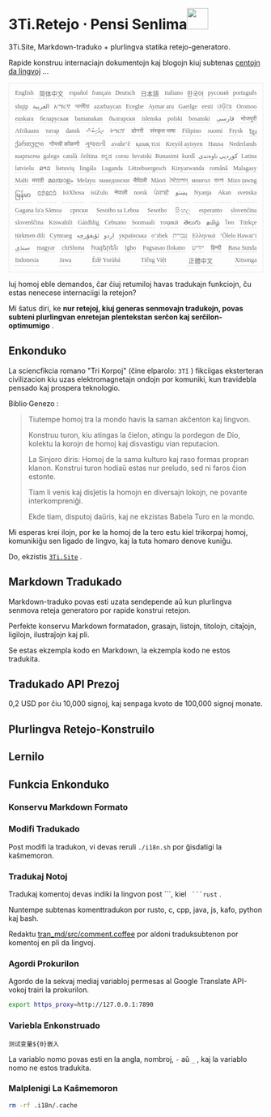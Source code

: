 <h1 style="justify-content:space-between">3Ti.Retejo ⋅ Pensi Senlima<img src="//i-01.eu.org/3Ti/logo.svg" style="user-select:none;margin-top:-1px;width:42px"></h1>

3Ti.Site, Markdown-traduko + plurlingva statika retejo-generatoro.

Rapide konstruu internaciajn dokumentojn kaj blogojn kiuj subtenas [centojn da lingvoj](https://github.com/i18n-site/node/blob/main/lang/src/index.js) ...

<pre class="langli" style="display:flex;flex-wrap:wrap;background:transparent;border:1px solid #eee;font-size:12px;box-shadow:0 0 3px inset #eee;padding:12px 5px 4px 12px;justify-content:space-between;"><style>pre.langli i{font-weight:300;font-family:s;margin-right:7px;margin-bottom:8px;font-style:normal;color:#666;border-bottom:1px dashed #ccc;}</style><i>English</i><i> 简体中文 </i><i>español</i><i>français</i><i>Deutsch</i><i> 日本語 </i><i>italiano</i><i>한국어</i><i>русский</i><i>português</i><i>shqip</i><i>‫العربية‬</i><i>አማርኛ</i><i>অসমীয়া</i><i>azərbaycan</i><i>Eʋegbe</i><i>Aymar aru</i><i>Gaeilge</i><i>eesti</i><i>ଓଡ଼ିଆ</i><i>Oromoo</i><i>euskara</i><i>беларуская</i><i>bamanakan</i><i>български</i><i>íslenska</i><i>polski</i><i>bosanski</i><i>‫فارسی‬</i><i>भोजपुरी</i><i>Afrikaans</i><i>татар</i><i>dansk</i><i>‫ދިވެހިބަސް‬</i><i>ትግርኛ</i><i>डोगरी</i><i>संस्कृत भाषा</i><i>Filipino</i><i>suomi</i><i>Frysk</i><i>ខ្មែរ</i><i>ქართული</i><i>गोंयची कोंकणी</i><i>ગુજરાતી</i><i>avañe’ẽ</i><i>қазақ тілі</i><i>Kreyòl ayisyen</i><i>Hausa</i><i>Nederlands</i><i>кыргызча</i><i>galego</i><i>català</i><i>čeština</i><i>ಕನ್ನಡ</i><i>corsu</i><i>hrvatski</i><i>Runasimi</i><i>kurdî</i><i>‫کوردیی ناوەندی‬</i><i>Latina</i><i>latviešu</i><i>ລາວ</i><i>lietuvių</i><i>lingála</i><i>Luganda</i><i>Lëtzebuergesch</i><i>Kinyarwanda</i><i>română</i><i>Malagasy</i><i>Malti</i><i>मराठी</i><i>മലയാളം</i><i>Melayu</i><i>македонски</i><i>मैथिली</i><i>Māori</i><i>মৈতৈলোন্</i><i>монгол</i><i>বাংলা</i><i>Mizo ṭawng</i><i>မြန်မာ</i><i>𞄀𞄄𞄰𞄩𞄍𞄜𞄰</i><i>IsiXhosa</i><i>isiZulu</i><i>नेपाली</i><i>norsk</i><i>ਪੰਜਾਬੀ</i><i>‫پښتو‬</i><i>Nyanja</i><i>Akan</i><i>svenska</i><i>Gagana fa'a Sāmoa</i><i>српски</i><i>Sesotho sa Leboa</i><i>Sesotho</i><i>සිංහල</i><i>esperanto</i><i>slovenčina</i><i>slovenščina</i><i>Kiswahili</i><i>Gàidhlig</i><i>Cebuano</i><i>Soomaali</i><i>тоҷикӣ</i><i>తెలుగు</i><i>தமிழ்</i><i>ไทย</i><i>Türkçe</i><i>türkmen dili</i><i>Cymraeg</i><i>‫ئۇيغۇرچە‬</i><i>‫اردو‬</i><i>українська</i><i>o‘zbek</i><i>‫עברית‬</i><i>Ελληνικά</i><i>ʻŌlelo Hawaiʻi</i><i>‫سنڌي‬</i><i>magyar</i><i>chiShona</i><i>հայերեն</i><i>Igbo</i><i>Pagsasao Ilokano</i><i>‫ייִדיש‬</i><i>हिन्दी</i><i>Basa Sunda</i><i>Indonesia</i><i>Jawa</i><i>Èdè Yorùbá</i><i>Tiếng Việt</i><i> 正體中文 </i><i>Xitsonga</i></pre>

Iuj homoj eble demandos, ĉar ĉiuj retumiloj havas tradukajn funkciojn, ĉu estas nenecese internaciigi la retejon?

Mi ŝatus diri, ke **nur retejoj, kiuj generas senmovajn tradukojn, povas subteni plurlingvan enretejan plentekstan serĉon kaj serĉilon-optimumigo** .

## Enkonduko

La sciencfikcia romano &quot;Tri Korpoj&quot; (ĉine elparolo: `3Tǐ` ) fikciigas eksterteran civilizacion kiu uzas elektromagnetajn ondojn por komuniki, kun travidebla pensado kaj prospera teknologio.

Biblio·Genezo :

> Tiutempe homoj tra la mondo havis la saman akĉenton kaj lingvon.
>
> Konstruu turon, kiu atingas la ĉielon, atingu la pordegon de Dio, kolektu la korojn de homoj kaj disvastigu vian reputacion.
>
> La Sinjoro diris: Homoj de la sama kulturo kaj raso formas propran klanon. Konstrui turon hodiaŭ estas nur preludo, sed ni faros ĉion estonte.
>
> Tiam li venis kaj disĵetis la homojn en diversajn lokojn, ne povante interkompreniĝi.
>
> Ekde tiam, disputoj daŭris, kaj ne ekzistas Babela Turo en la mondo.

Mi esperas krei ilojn, por ke la homoj de la tero estu kiel trikorpaj homoj, komunikiĝu sen ligado de lingvo, kaj la tuta homaro denove kuniĝu.

Do, ekzistis [`3Ti.Site`](//3Ti.Site) .

## Markdown Tradukado

Markdown-traduko povas esti uzata sendepende aŭ kun plurlingva senmova reteja generatoro por rapide konstrui retejon.

Perfekte konservu Markdown formatadon, grasajn, listojn, titolojn, citaĵojn, ligilojn, ilustraĵojn kaj pli.

Se estas ekzempla kodo en Markdown, la ekzempla kodo ne estos tradukita.

## Tradukado API Prezoj

0,2 USD por ĉiu 10,000 signoj, kaj senpaga kvoto de 100,000 signoj monate.

## Plurlingva Retejo-Konstruilo

## Lernilo

## Funkcia Enkonduko

### Konservu Markdown Formato

### Modifi Tradukado

Post modifi la tradukon, vi devas reruli `./i18n.sh` por ĝisdatigi la kaŝmemoron.

### Tradukaj Notoj

Tradukaj komentoj devas indiki la lingvon post \```, kiel ` ```rust` .

Nuntempe subtenas komenttradukon por rusto, c, cpp, java, js, kafo, python kaj bash.

Redaktu [tran_md/src/comment.coffee](https://github.com/i18n-site/node/blob/main/tran_md/src/comment.coffee) por aldoni traduksubtenon por komentoj en pli da lingvoj.

### Agordi Prokurilon

Agordo de la sekvaj mediaj variabloj permesas al Google Translate API-vokoj trairi la prokurilon.

```bash
export https_proxy=http://127.0.0.1:7890
```

### Variebla Enkonstruado

```
测试变量${0}嵌入
```

La variablo nomo povas esti en la angla, nombroj, `-` aŭ `_` , kaj la variablo nomo ne estos tradukita.

### Malplenigi La Kaŝmemoron

```bash
rm -rf .i18n/.cache
```
